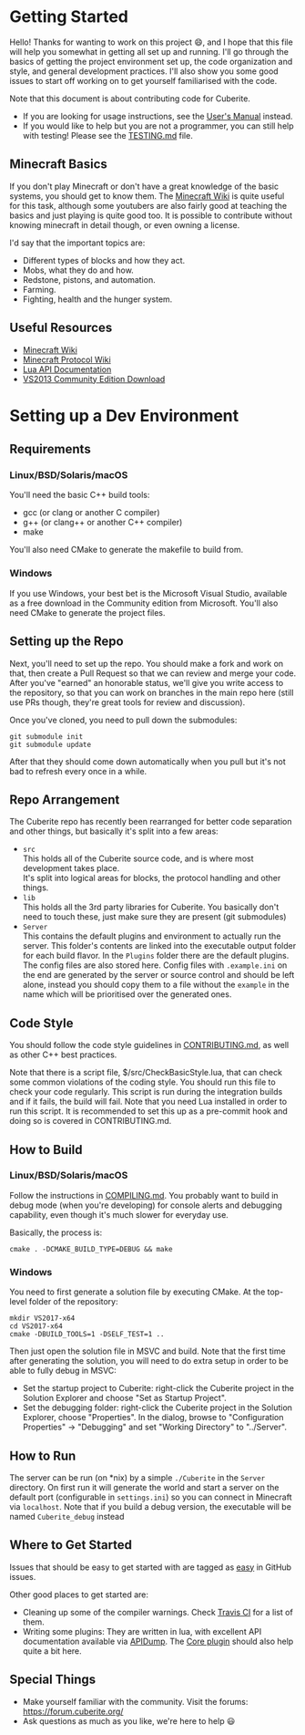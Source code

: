 Getting Started
===============

Hello! Thanks for wanting to work on this project :smile:, and I hope that this file will help you somewhat in getting all set up and running. I'll go through the basics of getting the project environment set up, the code organization and style, and general development practices. I'll also show you some good issues to start off working on to get yourself familiarised with the code.

Note that this document is about contributing code for Cuberite.

 - If you are looking for usage instructions, see the [User's Manual][1] instead.
 - If you would like to help but you are not a programmer, you can still help with testing! Please see the [TESTING.md][2] file.

Minecraft Basics
----------------

If you don't play Minecraft or don't have a great knowledge of the basic systems, you should get to know them. The [Minecraft Wiki][3] is quite useful for this task, although some youtubers are also fairly good at teaching the basics and just playing is quite good too. It is possible to contribute without knowing minecraft in detail though, or even owning a license.

I'd say that the important topics are:

 - Different types of blocks and how they act.
 - Mobs, what they do and how.
 - Redstone, pistons, and automation.
 - Farming.
 - Fighting, health and the hunger system.

Useful Resources
----------------

 - [Minecraft Wiki](https://minecraft.gamepedia.com/Minecraft_Wiki)
 - [Minecraft Protocol Wiki](http://wiki.vg/Main_Page)
 - [Lua API Documentation](https://api.cuberite.org/)
 - [VS2013 Community Edition Download](https://www.visualstudio.com/downloads/)

Setting up a Dev Environment
============================

Requirements
------------

### Linux/BSD/Solaris/macOS

You'll need the basic C++ build tools:

 - gcc (or clang or another C compiler)
 - g++ (or clang++ or another C++ compiler)
 - make

You'll also need CMake to generate the makefile to build from.

### Windows

If you use Windows, your best bet is the Microsoft Visual Studio, available as a free download in the Community edition from Microsoft. You'll also need CMake to generate the project files.

Setting up the Repo
-------------------

Next, you'll need to set up the repo. You should make a fork and work on that, then create a Pull Request so that we can review and merge your code. After you've "earned" an honorable status, we'll give you write access to the repository, so that you can work on branches in the main repo here (still use PRs though, they're great tools for review and discussion).

Once you've cloned, you need to pull down the submodules:

    git submodule init
    git submodule update

After that they should come down automatically when you pull but it's not bad to refresh every once in a while.

Repo Arrangement
----------------

The Cuberite repo has recently been rearranged for better code separation and other things, but basically it's split into a few areas:

 - `src`  
   This holds all of the Cuberite source code, and is where most development takes place.  
   It's split into logical areas for blocks, the protocol handling and other things.
 - `lib`  
   This holds all the 3rd party libraries for Cuberite. You basically don't need to touch these, just make sure they are present (git submodules)
 - `Server`  
   This contains the default plugins and environment to actually run the server. This folder's contents are linked into the executable output folder for each build flavor. In the `Plugins` folder there are the default plugins. The config files are also stored here. Config files with `.example.ini` on the end are generated by the server or source control and should be left alone, instead you should copy them to a file without the `example` in the name which will be prioritised over the generated ones.

Code Style
----------

You should follow the code style guidelines in [CONTRIBUTING.md][4], as well as other C++ best practices.

Note that there is a script file, $/src/CheckBasicStyle.lua, that can check some common violations of the coding style. You should run this file to check your code regularly. This script is run during the integration builds and if it fails, the build will fail. Note that you need Lua installed in order to run this script. It is recommended to set this up as a pre-commit hook and doing so is covered in CONTRIBUTING.md.

How to Build
------------

### Linux/BSD/Solaris/macOS

Follow the instructions in [COMPILING.md][5]. You probably want to build in debug mode (when you're developing) for console alerts and debugging capability, even though it's much slower for everyday use.

Basically, the process is:

    cmake . -DCMAKE_BUILD_TYPE=DEBUG && make

### Windows

You need to first generate a solution file by executing CMake. At the top-level folder of the repository:
```
mkdir VS2017-x64
cd VS2017-x64
cmake -DBUILD_TOOLS=1 -DSELF_TEST=1 ..
```
Then just open the solution file in MSVC and build. Note that the first time after generating the solution, you will need to do extra setup in order to be able to fully debug in MSVC:

 - Set the startup project to Cuberite: right-click the Cuberite project in the Solution Explorer and choose "Set as Startup Project".
 - Set the debugging folder: right-click the Cuberite project in the Solution Explorer, choose "Properties". In the dialog, browse to "Configuration Properties" -> "Debugging" and set "Working Directory" to "../Server".

How to Run
----------

The server can be run (on *nix) by a simple `./Cuberite` in the `Server` directory. On first run it will generate the world and start a server on the default port (configurable in `settings.ini`) so you can connect in Minecraft via `localhost`. Note that if you build a debug version, the executable will be named `Cuberite_debug` instead

Where to Get Started
--------------------

Issues that should be easy to get started with are tagged as [easy][6] in GitHub issues.

Other good places to get started are:

 - Cleaning up some of the compiler warnings. Check [Travis CI][7] for a list of them.
 - Writing some plugins: They are written in lua, with excellent API documentation available via [APIDump][8]. The [Core plugin][9] should also help quite a bit here.

Special Things
--------------
 - Make yourself familiar with the community. Visit the forums: https://forum.cuberite.org/
 - Ask questions as much as you like, we're here to help :smiley:

[1]: https://book.cuberite.org/
[2]: https://github.com/cuberite/cuberite/blob/master/TESTING.md
[3]: https://minecraft.gamepedia.com/Minecraft_Wiki
[4]: https://github.com/cuberite/cuberite/blob/master/CONTRIBUTING.md
[5]: https://github.com/cuberite/cuberite/blob/master/COMPILING.md
[6]: https://github.com/cuberite/cuberite/issues?q=is%3Aopen+is%3Aissue+label%3Aeffort%2Feasy
[7]: https://travis-ci.org/cuberite/cuberite
[8]: https://api.cuberite.org/
[9]: https://github.com/cuberite/Core
